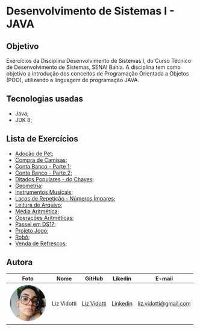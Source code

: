 # Desenvolvimento de Sistemas I - JAVA

## Objetivo

Exercícios da Disciplina Desenvolvimento de Sistemas I, do Curso Técnico de Desenvolvimento de Sistemas, SENAI Bahia. A disciplina tem como objetivo a introdução dos conceitos de Programação Orientada a Objetos (POO), utilizando a linguagem de programação JAVA.

## Tecnologias usadas

*   Java; 
*   JDK 8; 

## Lista de Exercícios

* [Adoção de Pet](https://github.com/lizvidotti91/desenvolvimento-sistemas-i-java/tree/main/adocaomain); 
* [Compra de Camisas](https://github.com/lizvidotti91/desenvolvimento-sistemas-i-java/tree/main/revisaodelogica2); 
* [Conta Banco - Parte 1](https://github.com/lizvidotti91/desenvolvimento-sistemas-i-java/tree/main/appmain); 
* [Conta Banco - Parte 2](https://github.com/lizvidotti91/desenvolvimento-sistemas-i-java/tree/main/appbank); 
* [Ditados Populares - do Chaves](https://github.com/lizvidotti91/desenvolvimento-sistemas-i-java/tree/main/ditadospopulares); 
* [Geometria](https://github.com/lizvidotti91/desenvolvimento-sistemas-i-java/tree/main/geometriamain); 
* [Instrumentos Musicais](https://github.com/lizvidotti91/desenvolvimento-sistemas-i-java/tree/main/instrumentosmusicais); 
* [Laços de Repetição - Números Ímpares](https://github.com/lizvidotti91/desenvolvimento-sistemas-i-java/tree/main/numerosimpares); 
* [Leitura de Arquivo](https://github.com/lizvidotti91/desenvolvimento-sistemas-i-java/tree/main/leituraarquivonomeidade); 
* [Média Aritmética](https://github.com/lizvidotti91/desenvolvimento-sistemas-i-java/tree/main/revisaodelogica1); 
* [Operações Aritméticas](https://github.com/lizvidotti91/desenvolvimento-sistemas-i-java/tree/main/operacaoaritmetica); 
* [Passei em DS1?](https://github.com/lizvidotti91/desenvolvimento-sistemas-i-java/tree/main/passeiemds); 
* [Projeto Jogo](https://github.com/lizvidotti91/desenvolvimento-sistemas-i-java/tree/main/projetojogo); 
* [Robô](https://github.com/lizvidotti91/desenvolvimento-sistemas-i-java/tree/main/robo); 
* [Venda de Refrescos](https://github.com/lizvidotti91/desenvolvimento-sistemas-i-java/tree/main/vendarefrescomain); 

## Autora

| Foto                                       | Nome        | GitHub                                         | Likedin                                                 | E-mail                |
| ------------------------------------------ | ----------- | ---------------------------------------------- | ------------------------------------------------------- | --------------------- |
| <img src="./img/perfil.png" width="100px"> | Liz Vidotti | [Liz Vidotti](https://github.com/lizvidotti91) | [Linkedin](https://www.linkedin.com/in/elisetevidotti/) | liz.vidotti@gmail.com |
